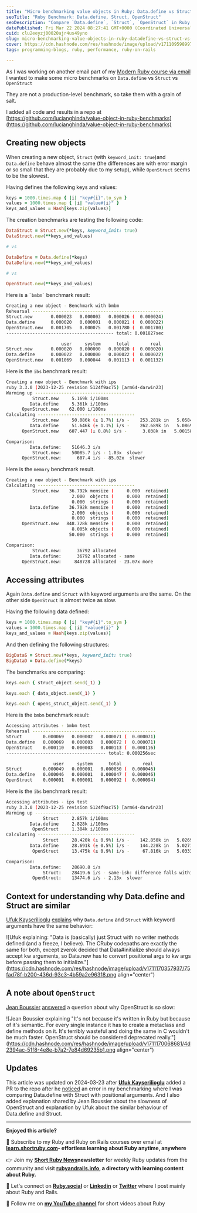 ```yaml
---
title: "Micro benchmarking value objects in Ruby: Data.define vs Struct vs OpenStruct"
seoTitle: "Ruby Benchmark: Data.define, Struct, OpenStruct"
seoDescription: "Compare `Data.define`, `Struct`, `OpenStruct` in Ruby: object creation and accessing attributes"
datePublished: Fri Mar 22 2024 08:27:41 GMT+0000 (Coordinated Universal Time)
cuid: clu2eeyzj00020ajr4us49yno
slug: micro-benchmarking-value-objects-in-ruby-datadefine-vs-struct-vs-openstruct
cover: https://cdn.hashnode.com/res/hashnode/image/upload/v1711095989974/54d8b470-89df-4ead-9f6c-d26d5c75680d.png
tags: programming-blogs, ruby, performance, ruby-on-rails

---
```


As I was working on another email part of my [Modern Ruby course via email](https://learn.shortruby.com/courses/modern-ruby) I wanted to make some micro benchmarks on `Data.define` vs `Struct` vs `OpenStruct`

They are not a production-level benchmark, so take them with a grain of salt.

I added all code and results in a repo at [https://github.com/lucianghinda/value-object-in-ruby-benchmarks](https://github.com/lucianghinda/value-object-in-ruby-benchmarks)

## Creating new objects

When creating a new object, `Struct` (with `keyword_init: true`)and `Data.define` behave almost the same (the differences are with error margin or so small that they are probably due to my setup), while `OpenStruct` seems to be the slowest.

Having defines the following keys and values:

```ruby
keys = 1000.times.map { |i| "key#{i}".to_sym }
values = 1000.times.map { |i| "value#{i}" }
keys_and_values = Hash[keys.zip(values)]
```

The creation benchmarks are testing the following code:

```ruby
DataStruct = Struct.new(*keys, keyword_init: true)
DataStruct.new(**keys_and_values)

# vs

DataDefine = Data.define(*keys)
DataDefine.new(**keys_and_values)

# vs

OpenStruct.new(**keys_and_values)
```

Here is a `` `bmbm` `` benchmark result:

```bash
Creating a new object - Benchmark with bmbm
Rehearsal --------------------------------------------------
Struct.new       0.000023   0.000003   0.000026 (  0.000024)
Data.define      0.000020   0.000001   0.000021 (  0.000022)
OpenStruct.new   0.001705   0.000075   0.001780 (  0.001780)
----------------------------------------- total: 0.001827sec

                     user     system      total        real
Struct.new       0.000020   0.000000   0.000020 (  0.000020)
Data.define      0.000022   0.000000   0.000022 (  0.000022)
OpenStruct.new   0.001069   0.000044   0.001113 (  0.001132)
```

Here is the `ibs` benchmark result:

```bash
Creating a new object - Benchmark with ips
ruby 3.3.0 (2023-12-25 revision 5124f9ac75) [arm64-darwin23]
Warming up --------------------------------------
          Struct.new     5.169k i/100ms
         Data.define     5.361k i/100ms
      OpenStruct.new    62.000 i/100ms
Calculating -------------------------------------
          Struct.new     50.086k (± 1.7%) i/s -    253.281k in   5.058450s
         Data.define     51.646k (± 1.1%) i/s -    262.689k in   5.086990s
      OpenStruct.new    607.447 (± 0.8%) i/s -      3.038k in   5.001584s

Comparison:
         Data.define:    51646.3 i/s
          Struct.new:    50085.7 i/s - 1.03x  slower
      OpenStruct.new:      607.4 i/s - 85.02x  slower
```

Here is the `memory` benchmark result.

```bash
Creating a new object - Benchmark with ips
Calculating -------------------------------------
          Struct.new    36.792k memsize (     0.000  retained)
                         2.000  objects (     0.000  retained)
                         0.000  strings (     0.000  retained)
         Data.define    36.792k memsize (     0.000  retained)
                         2.000  objects (     0.000  retained)
                         0.000  strings (     0.000  retained)
      OpenStruct.new   848.728k memsize (     0.000  retained)
                         8.005k objects (     0.000  retained)
                        50.000  strings (     0.000  retained)

Comparison:
          Struct.new:      36792 allocated
         Data.define:      36792 allocated - same
      OpenStruct.new:     848728 allocated - 23.07x more
```

## Accessing attributes

Again `Data.define` and `Struct` with keyword arguments are the same. On the other side `OpenStruct` is almost twice as slow.

Having the following data defined:

```ruby
keys = 1000.times.map { |i| "key#{i}".to_sym }
values = 1000.times.map { |i| "value#{i}" }
keys_and_values = Hash[keys.zip(values)]
```

And then defining the following structures:

```ruby
BigDataS = Struct.new(*keys, keyword_init: true)
BigDataD = Data.define(*keys)
```

The benchmarks are comparing:

```ruby
keys.each { struct_object.send(_1) }

keys.each { data_object.send(_1) }

keys.each { opens_struct_object.send(_1) }
```

Here is the `bmbm` benchmark result:

```bash
Accessing attributes - bmbm test
Rehearsal -----------------------------------------------
Struct        0.000069   0.000002   0.000071 (  0.000071)
Data.define   0.000069   0.000003   0.000072 (  0.000071)
OpenStruct    0.000110   0.000003   0.000113 (  0.000116)
-------------------------------------- total: 0.000256sec

                  user     system      total        real
Struct        0.000049   0.000001   0.000050 (  0.000046)
Data.define   0.000046   0.000001   0.000047 (  0.000046)
OpenStruct    0.000091   0.000001   0.000092 (  0.000094)
```

Here is the `ibs` benchmark result:

```bash
Accessing attributes - ips test
ruby 3.3.0 (2023-12-25 revision 5124f9ac75) [arm64-darwin23]
Warming up --------------------------------------
              Struct     2.857k i/100ms
         Data.define     2.828k i/100ms
          OpenStruct     1.384k i/100ms
Calculating -------------------------------------
              Struct     28.420k (± 0.9%) i/s -    142.850k in   5.026906s
         Data.define     28.691k (± 0.5%) i/s -    144.228k in   5.027131s
          OpenStruct     13.475k (± 0.9%) i/s -     67.816k in   5.033315s

Comparison:
         Data.define:    28690.8 i/s
              Struct:    28419.6 i/s - same-ish: difference falls within error
          OpenStruct:    13474.6 i/s - 2.13x  slower
```

## Context for understanding why Data.define and Struct are similar

[Ufuk Kayserilioglu](https://ruby.social/@ufuk) [explains](https://ruby.social/@ufuk/112141972493634321) why `Data.define` and `Struct` with keyword arguments have the same behavior:

![Ufuk explaining: "Data is (basically) just Struct with no writer methods defined (and a freeze, I believe). The CRuby codepaths are exactly the same for both, except zverok decided that Data#initialize should always accept kw arguments, so Data.new has to convert positional args to kw args before passing them to initialize."](https://cdn.hashnode.com/res/hashnode/image/upload/v1711170357937/75fad78f-b200-436d-93c3-4b59a2e96318.png align="center")

## A note about `OpenStruct`

[Jean Boussier](https://github.com/byroot) [answered](https://twitter.com/_byroot/status/1771221003051422101) a question about why OpenStruct is so slow:

![Jean Boussier explaining "It's not because it's written in Ruby but because of it's semantic.  For every single instance it has to create a metaclass and define methods on it. It's terribly wasteful and doing the same in C wouldn't be much faster.  OpenStruct should be considered deprecated really."](https://cdn.hashnode.com/res/hashnode/image/upload/v1711170068681/4d2394ac-51f8-4e8e-b7a2-7e84d69235b1.png align="center")

## Updates

This article was updated on 2024-03-23 after [**Ufuk Kayserilioglu**](https://twitter.com/paracycle) added a PR to the repo after he [noticed](https://twitter.com/paracycle/status/1771178501015580769) an error in my benchmarking where I was comparing Data.define with Struct with positional arguments. And I also added explanation shared by Jean Boussier about the slowness of OpenStruct and explanation by Ufuk about the similar behaviour of Data.define and Struct.

---

**Enjoyed this article?**

👐 Subscribe to my Ruby and Ruby on Rails courses over email at [**learn.shortruby.com**](http://learn.shortruby.com/)**\- effortless learning about Ruby anytime, anywhere**

👉 Join my [**Short Ruby News**](https://shortruby.com/)**newsletter** for weekly Ruby updates from the community and visit [**rubyandrails.info**](http://rubyandrails.info/)**, a directory with learning content about Ruby.**

🤝 Let's connect on [**Ruby.social**](http://ruby.social/) or [**Linkedin**](https://linkedin.com/in/lucianghinda) or [**Twitter**](https://x.com/lucianghinda) where I post mainly about Ruby and Rails.

🎥 Follow me on [**my YouTube channel**](https://www.youtube.com/@shortruby) for short videos about Ruby